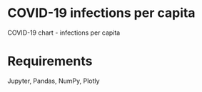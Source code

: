 # COVID-19 infections per capita

COVID-19 chart - infections per capita

# Requirements

Jupyter, Pandas, NumPy, Plotly

